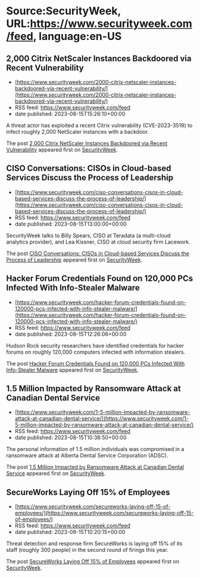 # Source:SecurityWeek, URL:https://www.securityweek.com/feed, language:en-US

## 2,000 Citrix NetScaler Instances Backdoored via Recent Vulnerability
 - [https://www.securityweek.com/2000-citrix-netscaler-instances-backdoored-via-recent-vulnerability/](https://www.securityweek.com/2000-citrix-netscaler-instances-backdoored-via-recent-vulnerability/)
 - RSS feed: https://www.securityweek.com/feed
 - date published: 2023-08-15T15:26:10+00:00

<p>A threat actor has exploited a recent Citrix vulnerability (CVE-2023-3519) to infect roughly 2,000 NetScaler instances with a backdoor.</p>
<p>The post <a href="https://www.securityweek.com/2000-citrix-netscaler-instances-backdoored-via-recent-vulnerability/" rel="nofollow">2,000 Citrix NetScaler Instances Backdoored via Recent Vulnerability</a> appeared first on <a href="https://www.securityweek.com" rel="nofollow">SecurityWeek</a>.</p>

## CISO Conversations: CISOs in Cloud-based Services Discuss the Process of Leadership
 - [https://www.securityweek.com/ciso-conversations-cisos-in-cloud-based-services-discuss-the-process-of-leadership/](https://www.securityweek.com/ciso-conversations-cisos-in-cloud-based-services-discuss-the-process-of-leadership/)
 - RSS feed: https://www.securityweek.com/feed
 - date published: 2023-08-15T13:00:00+00:00

<p>SecurityWeek talks to Billy Spears, CISO at Teradata (a multi-cloud analytics provider), and Lea Kissner, CISO at cloud security firm Lacework.</p>
<p>The post <a href="https://www.securityweek.com/ciso-conversations-cisos-in-cloud-based-services-discuss-the-process-of-leadership/" rel="nofollow">CISO Conversations: CISOs in Cloud-based Services Discuss the Process of Leadership</a> appeared first on <a href="https://www.securityweek.com" rel="nofollow">SecurityWeek</a>.</p>

## Hacker Forum Credentials Found on 120,000 PCs Infected With Info-Stealer Malware
 - [https://www.securityweek.com/hacker-forum-credentials-found-on-120000-pcs-infected-with-info-stealer-malware/](https://www.securityweek.com/hacker-forum-credentials-found-on-120000-pcs-infected-with-info-stealer-malware/)
 - RSS feed: https://www.securityweek.com/feed
 - date published: 2023-08-15T12:26:06+00:00

<p>Hudson Rock security researchers have identified credentials for hacker forums on roughly 120,000 computers infected with information stealers.</p>
<p>The post <a href="https://www.securityweek.com/hacker-forum-credentials-found-on-120000-pcs-infected-with-info-stealer-malware/" rel="nofollow">Hacker Forum Credentials Found on 120,000 PCs Infected With Info-Stealer Malware</a> appeared first on <a href="https://www.securityweek.com" rel="nofollow">SecurityWeek</a>.</p>

## 1.5 Million Impacted by Ransomware Attack at Canadian Dental Service
 - [https://www.securityweek.com/1-5-million-impacted-by-ransomware-attack-at-canadian-dental-service/](https://www.securityweek.com/1-5-million-impacted-by-ransomware-attack-at-canadian-dental-service/)
 - RSS feed: https://www.securityweek.com/feed
 - date published: 2023-08-15T10:38:50+00:00

<p>The personal information of 1.5 million individuals was compromised in a ransomware attack at Alberta Dental Service Corporation (ADSC).</p>
<p>The post <a href="https://www.securityweek.com/1-5-million-impacted-by-ransomware-attack-at-canadian-dental-service/" rel="nofollow">1.5 Million Impacted by Ransomware Attack at Canadian Dental Service</a> appeared first on <a href="https://www.securityweek.com" rel="nofollow">SecurityWeek</a>.</p>

## SecureWorks Laying Off 15% of Employees
 - [https://www.securityweek.com/secureworks-laying-off-15-of-employees/](https://www.securityweek.com/secureworks-laying-off-15-of-employees/)
 - RSS feed: https://www.securityweek.com/feed
 - date published: 2023-08-15T10:20:15+00:00

<p>Threat detection and response firm SecureWorks is laying off 15% of its staff (roughly 300 people) in the second round of firings this year. </p>
<p>The post <a href="https://www.securityweek.com/secureworks-laying-off-15-of-employees/" rel="nofollow">SecureWorks Laying Off 15% of Employees</a> appeared first on <a href="https://www.securityweek.com" rel="nofollow">SecurityWeek</a>.</p>

